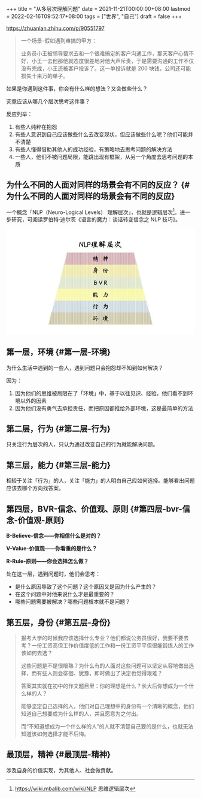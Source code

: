 +++
title = "从多层次理解问题"
date = 2021-11-21T00:00:00+08:00
lastmod = 2022-02-16T09:52:17+08:00
tags = ["世界", "自己"]
draft = false
+++

<https://zhuanlan.zhihu.com/p/90551797>

> 一个场景-假如遇到难搞的甲方：
>
> 业务员小王被领导要求去和一个很难搞定的客户沟通工作，那天客户心情不好，小王一去他那他就态度很差地对他大声斥责，于是需要沟通的工作不仅没有完成，小王还被客户投诉了。这一单投诉就是 200 块钱，公司还可能损失十来万的单子。

如果是你遇到这件事，你会有什么样的想法？又会做些什么？

究竟应该从哪几个层次思考这件事？

反应列举：

1.  有些人纯粹在抱怨
2.  有些人意识到自己应该做些什么去改变现状，但应该做些什么呢？他们可能并不清楚
3.  有些人懂得借助其他人的成功经验，有策略地去思考问题的解决方法
4.  一些人，他们不被问题局限，能跳出现有框架，从另一个角度去思考问题的本质

## 为什么不同的人面对同样的场景会有不同的反应？ {#为什么不同的人面对同样的场景会有不同的反应}

一个概念「NLP（Neuro-Logical Levels） 理解层次」，也就是逻辑层次[^fn:1]。进一步研究，可阅读罗伯特·迪尔茨《语言的魔力：谈话转变信念之 NLP 技巧》。

![](/images/understand-problem-from-multi-level.jpg)

## 第一层，环境 {#第一层-环境}

为什么生活中遇到的一些人，遇到问题只会抱怨却不知到如何解决？

因为：

1.  因为他们的思维被局限在了「环境」中，基于以往见识、经验，他们看不到环境以外的因素
2.  因为他们没有勇气去承担责任，而把原因都推给外部环境，这是最简单的方法

## 第二层，行为 {#第二层-行为}

只关注行为层次的人，只认为通过改变自己的行为就能解决问题。

## 第三层，能力 {#第三层-能力}

相较于关注「行为」的人，关注「能力」的人明白自己应如何选择。能够看出问题应该去哪个方向找答案。

## 第四层，BVR-信念、价值观、原则 {#第四层-bvr-信念-价值观-原则}

**B-Believe-信念——你相信什么是对的？**

**V-Value-价值观——你看重的是什么？**

**R-Rule-原则——你会选择怎么做？**

处在这一层，遇到问题时，他们会思考：

- 是什么原因导致了这个问题？这个原因又是因为什么产生的？
- 在这个问题中对他来说什么才是最重要的？
- 哪些问题需要被解决？哪些问题根本就不是问题？

## 第五层，身份 {#第五层-身份}

> 报考大学的时候我应该选择什么专业？他们都说公务员很好，我要不要去考？一份工资高但工作价值度低的工作和一份工资平平但很能锻炼人的工作该如何去选？
>
> 这些问题是不是很眼熟？为什么有的人面对这些问题可以坚定从容地做出选择，而有些人则会徘徊、犹豫，即时做出了决定也觉得艰难？
>
> 答案其实就在初中的作文题目里：你的理想是什么？长大后你想成为一个什么样的人？
>
> 能够坚定自己选择的人，他们对自己理想中的身份有一个清晰的概念，他们知道自己想要成为什么样的人，并且愿意为之付出。
>
> 而“不知道想成为一个什么样的人”的人就不清楚自己要的是什么，也就无法知道该如何选择才能不后悔。

## 最顶层，精神 {#最顶层-精神}

涉及自身的价值实现，为其他人、社会做贡献。

[^fn:1]: <https://wiki.mbalib.com/wiki/NLP> 思维逻辑层次
